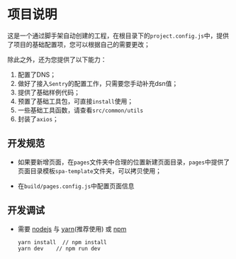 # 项目说明
这是一个通过脚手架自动创建的工程，在根目录下的`project.config.js`中，提供了项目的基础配置项，您可以根据自己的需要更改；

除此之外，还为您提供了以下能力：
1. 配置了DNS；
2. 做好了接入`Sentry`的配置工作，只需要您手动补充dsn值；
3. 提供了基础样例代码；
4. 预置了基础工具包，可直接`install`使用；
5. 一些基础工具函数，请查看`src/common/utils`
6. 封装了`axios`；

<!-- 手动补充工程介绍 -->

## 开发规范
- 如果要新增页面，在`pages`文件夹中合理的位置新建页面目录，`pages`中提供了页面目录模板`spa-template`文件夹，可以拷贝使用；

- 在`build/pages.config.js`中配置页面信息

## 开发调试
* 需要 [nodejs](https://nodejs.org/en/) 与 [yarn](https://www.yarnpkg.com)(推荐使用) 或 [npm](https://www.npmjs.com/)

  ```bash
  yarn install  // npm install
  yarn dev    // npm run dev
  ```

